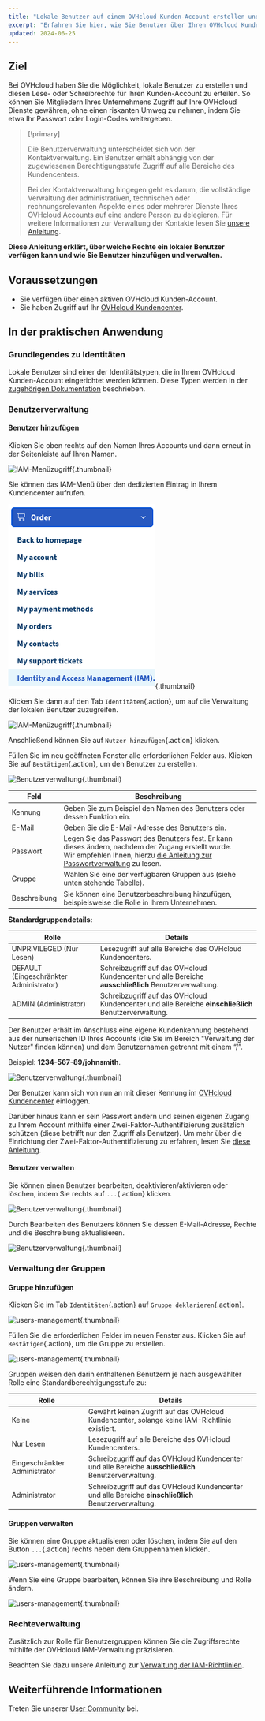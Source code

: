 ```yaml
---
title: "Lokale Benutzer auf einem OVHcloud Kunden-Account erstellen und verwalten"
excerpt: "Erfahren Sie hier, wie Sie Benutzer über Ihren OVHcloud Kunden-Account verwalten"
updated: 2024-06-25
---
```


## Ziel

Bei OVHcloud haben Sie die Möglichkeit, lokale Benutzer zu erstellen und diesen Lese- oder Schreibrechte für Ihren Kunden-Account zu erteilen. So können Sie Mitgliedern Ihres Unternehmens Zugriff auf Ihre OVHcloud Dienste gewähren, ohne einen riskanten Umweg zu nehmen, indem Sie etwa Ihr Passwort oder Login-Codes weitergeben.

> [!primary]
>
> Die Benutzerverwaltung unterscheidet sich von der Kontaktverwaltung. Ein Benutzer erhält abhängig von der zugewiesenen Berechtigungsstufe Zugriff auf alle Bereiche des Kundencenters.
>
> Bei der Kontaktverwaltung hingegen geht es darum, die vollständige Verwaltung der administrativen, technischen oder rechnungsrelevanten Aspekte eines oder mehrerer Dienste Ihres OVHcloud Accounts auf eine andere Person zu delegieren. Für weitere Informationen zur Verwaltung der Kontakte lesen Sie [unsere Anleitung](/pages/account_and_service_management/account_information/managing_contacts).
>

**Diese Anleitung erklärt, über welche Rechte ein lokaler Benutzer verfügen kann und wie Sie Benutzer hinzufügen und verwalten.**

## Voraussetzungen

- Sie verfügen über einen aktiven OVHcloud Kunden-Account.
- Sie haben Zugriff auf Ihr [OVHcloud Kundencenter](https://www.ovh.com/auth/?action=gotomanager&from=https://www.ovh.de/&ovhSubsidiary=de).

## In der praktischen Anwendung

### Grundlegendes zu Identitäten

Lokale Benutzer sind einer der Identitätstypen, die in Ihrem OVHcloud Kunden-Account eingerichtet werden können. Diese Typen werden in der [zugehörigen Dokumentation](/pages/manage_and_operate/iam/identities-management) beschrieben.

### Benutzerverwaltung

#### Benutzer hinzufügen

Klicken Sie oben rechts auf den Namen Ihres Accounts und dann erneut in der Seitenleiste auf Ihren Namen.

![IAM-Menüzugriff](images/access_to_the_IAM_menu_01.png){.thumbnail}

Sie können das IAM-Menü über den dedizierten Eintrag in Ihrem Kundencenter aufrufen.

![IAM-Menüzugriff](/pages/assets/screens/control_panel/product-selection/right-column/initials/identity-and-access-management-iam.png){.thumbnail}

Klicken Sie dann auf den Tab `Identitäten`{.action}, um auf die Verwaltung der lokalen Benutzer zuzugreifen.

![IAM-Menüzugriff](images/access_to_the_IAM_menu_03.png){.thumbnail}

Anschließend können Sie auf `Nutzer hinzufügen`{.action} klicken.

Füllen Sie im neu geöffneten Fenster alle erforderlichen Felder aus. Klicken Sie auf `Bestätigen`{.action}, um den Benutzer zu erstellen.

![Benutzerverwaltung](images/usersmanagement2.png){.thumbnail}
 
| Feld | Beschreibung |
|--|--|
| Kennung | Geben Sie zum Beispiel den Namen des Benutzers oder dessen Funktion ein. |
| E-Mail | Geben Sie die E-Mail-Adresse des Benutzers ein. |
| Passwort | Legen Sie das Passwort des Benutzers fest. Er kann dieses ändern, nachdem der Zugang erstellt wurde. <br>Wir empfehlen Ihnen, hierzu [die Anleitung zur Passwortverwaltung](/pages/account_and_service_management/account_information/manage-ovh-password) zu lesen. |
| Gruppe | Wählen Sie eine der verfügbaren Gruppen aus (siehe unten stehende Tabelle). |
| Beschreibung | Sie können eine Benutzerbeschreibung hinzufügen, beispielsweise die Rolle in Ihrem Unternehmen. |

**Standardgruppendetails:**

| Rolle | Details |
|--|--|
| UNPRIVILEGED (Nur Lesen) | Lesezugriff auf alle Bereiche des OVHcloud Kundencenters. |
| DEFAULT (Eingeschränkter Administrator) | Schreibzugriff auf das OVHcloud Kundencenter und alle Bereiche **ausschließlich** Benutzerverwaltung. |
| ADMIN (Administrator) | Schreibzugriff auf das OVHcloud Kundencenter und alle Bereiche **einschließlich** Benutzerverwaltung. |

Der Benutzer erhält im Anschluss eine eigene Kundenkennung bestehend aus der numerischen ID Ihres Accounts (die Sie im Bereich "Verwaltung der Nutzer" finden können) und dem Benutzernamen getrennt mit einem “/”.

Beispiel: **1234-567-89/johnsmith**.

![Benutzerverwaltung](images/usersmanagement3.png){.thumbnail}

Der Benutzer kann sich von nun an mit dieser Kennung im [OVHcloud Kundencenter](https://www.ovh.com/auth/?action=gotomanager&from=https://www.ovh.de/&ovhSubsidiary=de) einloggen. 

Darüber hinaus kann er sein Passwort ändern und seinen eigenen Zugang zu Ihrem Account mithilfe einer Zwei-Faktor-Authentifizierung zusätzlich schützen (diese betrifft nur den Zugriff als Benutzer). Um mehr über die Einrichtung der Zwei-Faktor-Authentifizierung zu erfahren, lesen Sie [diese Anleitung](/pages/account_and_service_management/account_information/secure-ovhcloud-account-with-2fa).

#### Benutzer verwalten

Sie können einen Benutzer bearbeiten, deaktivieren/aktivieren oder löschen, indem Sie rechts auf `...`{.action} klicken.

![Benutzerverwaltung](images/usersmanagement4.png){.thumbnail}

Durch Bearbeiten des Benutzers können Sie dessen E-Mail-Adresse, Rechte und die Beschreibung aktualisieren.

![Benutzerverwaltung](images/usersmanagement6.png){.thumbnail}

### Verwaltung der Gruppen

#### Gruppe hinzufügen

Klicken Sie im Tab `Identitäten`{.action} auf `Gruppe deklarieren`{.action}.

![users-management](images/usersmanagement7.png){.thumbnail}

Füllen Sie die erforderlichen Felder im neuen Fenster aus. Klicken Sie auf `Bestätigen`{.action}, um die Gruppe zu erstellen.

![users-management](images/usersmanagement8.png){.thumbnail}

Gruppen weisen den darin enthaltenen Benutzern je nach ausgewählter Rolle eine Standardberechtigungsstufe zu:

| Rolle | Details |
|--|--|
| Keine | Gewährt keinen Zugriff auf das OVHcloud Kundencenter, solange keine IAM-Richtlinie existiert. |
| Nur Lesen| Lesezugriff auf alle Bereiche des OVHcloud Kundencenters. |
| Eingeschränkter Administrator| Schreibzugriff auf das OVHcloud Kundencenter und alle Bereiche **ausschließlich** Benutzerverwaltung. |
| Administrator | Schreibzugriff auf das OVHcloud Kundencenter und alle Bereiche **einschließlich** Benutzerverwaltung. |

#### Gruppen verwalten

Sie können eine Gruppe aktualisieren oder löschen, indem Sie auf den Button `...`{.action} rechts neben dem Gruppennamen klicken.

![users-management](images/usersmanagement9.png){.thumbnail}

Wenn Sie eine Gruppe bearbeiten, können Sie ihre Beschreibung und Rolle ändern.

![users-management](images/usersmanagement10.png){.thumbnail}

### Rechteverwaltung

Zusätzlich zur Rolle für Benutzergruppen können Sie die Zugriffsrechte mithilfe der OVHcloud IAM-Verwaltung präzisieren.

Beachten Sie dazu unsere Anleitung zur [Verwaltung der IAM-Richtlinien](/pages/account_and_service_management/account_information/iam-policy-ui).

## Weiterführende Informationen

Treten Sie unserer [User Community](/links/community) bei.
